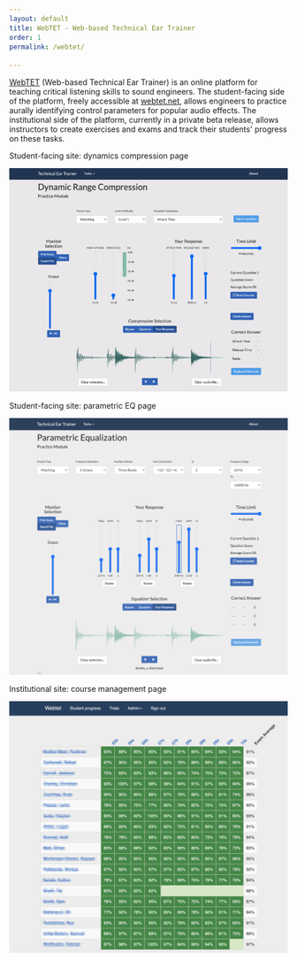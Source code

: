 ```yaml
---
layout: default
title: WebTET - Web-based Technical Ear Trainer
order: 1
permalink: /webtet/

---
```



[WebTET](http://webtet.net) (Web-based Technical Ear Trainer) is an online platform for teaching critical listening skills to sound engineers. The student-facing side of the platform, freely accessible at [webtet.net](http://webtet.net), allows engineers to practice aurally identifying control parameters for popular audio effects. The institutional side of the platform, currently in a private beta release, allows instructors to create exercises and exams and track their students' progress on these tasks. 


Student-facing site: dynamics compression page

![WebTET dynamics compression practice](/images/compression_optimize.gif)

Student-facing site: parametric EQ page

![WebTET Parametric EQ practice](/images/parametric.png)





Institutional site: course management page

![WebTET academic](/images/webtet_academic_blurred.png)
